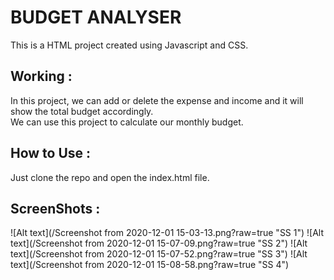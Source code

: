# BUDGET ANALYSER

This is a HTML project created using Javascript and CSS.

## Working :
In this project, we can add or delete the expense and income and it will show the total budget accordingly.  
We can use this project to calculate our monthly budget.

## How to Use :
Just clone the repo and open the index.html file.

## ScreenShots : 
![Alt text](/Screenshot from 2020-12-01 15-03-13.png?raw=true "SS 1")
![Alt text](/Screenshot from 2020-12-01 15-07-09.png?raw=true "SS 2")
![Alt text](/Screenshot from 2020-12-01 15-07-52.png?raw=true "SS 3")
![Alt text](/Screenshot from 2020-12-01 15-08-58.png?raw=true "SS 4")

